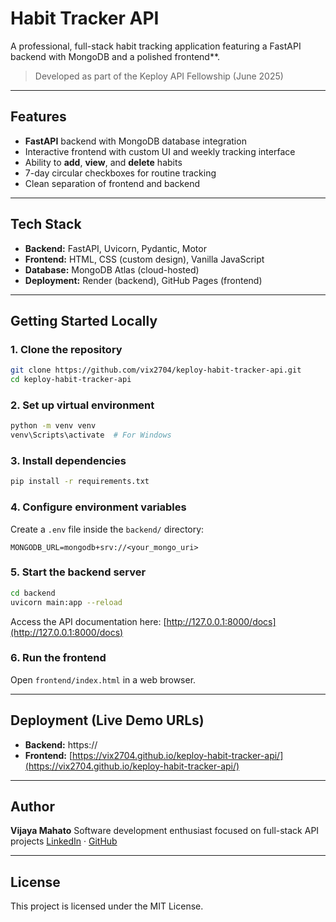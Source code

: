 # Habit Tracker API

A professional, full-stack habit tracking application featuring a FastAPI backend with MongoDB and a polished frontend**.

> Developed as part of the Keploy API Fellowship (June 2025)

---

## Features

* **FastAPI** backend with MongoDB database integration
* Interactive frontend with custom UI and weekly tracking interface
* Ability to **add**, **view**, and **delete** habits
* 7-day circular checkboxes for routine tracking
* Clean separation of frontend and backend

---

## Tech Stack

* **Backend:** FastAPI, Uvicorn, Pydantic, Motor
* **Frontend:** HTML, CSS (custom design), Vanilla JavaScript
* **Database:** MongoDB Atlas (cloud-hosted)
* **Deployment:** Render (backend), GitHub Pages (frontend)

---

## Getting Started Locally

### 1. Clone the repository

```bash
git clone https://github.com/vix2704/keploy-habit-tracker-api.git
cd keploy-habit-tracker-api
```

### 2. Set up virtual environment

```bash
python -m venv venv
venv\Scripts\activate  # For Windows
```

### 3. Install dependencies

```bash
pip install -r requirements.txt
```

### 4. Configure environment variables

Create a `.env` file inside the `backend/` directory:

```env
MONGODB_URL=mongodb+srv://<your_mongo_uri>
```

### 5. Start the backend server

```bash
cd backend
uvicorn main:app --reload
```

Access the API documentation here: [http://127.0.0.1:8000/docs](http://127.0.0.1:8000/docs)

### 6. Run the frontend

Open `frontend/index.html` in a web browser.

---

## Deployment (Live Demo URLs)

* **Backend:** https\://<your-backend-on-render>
* **Frontend:** [https://vix2704.github.io/keploy-habit-tracker-api/](https://vix2704.github.io/keploy-habit-tracker-api/)

---

## Author

**Vijaya Mahato**
Software development enthusiast focused on full-stack API projects
[LinkedIn](https://linkedin.com/in/vix2704) · [GitHub](https://github.com/vix2704)

---

## License

This project is licensed under the MIT License.
